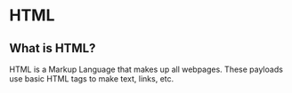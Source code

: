 # HTML
## What is HTML?
HTML is a Markup Language that makes up all webpages. These payloads use basic HTML tags to make text, links, etc.
